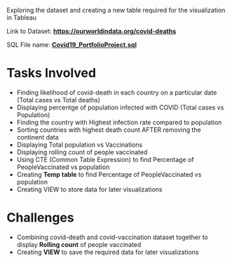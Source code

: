 Exploring the dataset and creating a new table required for the visualization in Tableau

Link to Dataset: **https://ourworldindata.org/covid-deaths**

SQL File name: **[Covid19_PortfolioProject.sql](https://github.com/ChristyTheAnalyst/PortfolioProjects/blob/main/Data_Exploration_Using_SQL/Covid19_PortfolioProject.sql)**

# Tasks Involved
- Finding likelihood of covid-death in each country on a particular date (Total cases vs Total deaths)
- Displaying percentge of population infected with COVID (Total cases vs Population)
- Finding the country with Highest infection rate compared to population
- Sorting countries with highest death count AFTER removing the continent data
- Displaying Total population vs Vaccinations
- Displaying rolling count of people vaccinated
- Using CTE (Common Table Expression) to find Percentage of PeopleVaccinated vs population
- Creating **Temp table** to find Percentage of PeopleVaccinated vs population
- Creating VIEW to store data for later visualizations

# Challenges
- Combining covid-death and covid-vaccination dataset together to display **Rolling count** of people vaccinated
- Creating **VIEW** to save the required data for later visualizations
